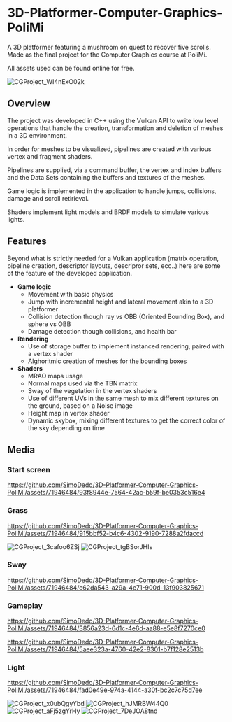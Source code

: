 # 3D-Platformer-Computer-Graphics-PoliMi
A 3D platformer featuring a mushroom on quest to recover five scrolls. Made as the final project for the Computer Graphics course at PoliMi.

All assets used can be found online for free. 

![CGProject_WI4nExO02k](https://github.com/SimoDedo/3D-Platformer-Computer-Graphics-PoliMi/assets/71946484/ccaa0147-81e1-4c84-b84f-f70b215df896)

## Overview
The project was developed in C++ using the Vulkan API to write low level operations that handle the creation, transformation and deletion of meshes in a 3D environment.

In order for meshes to be visualized, pipelines are created with various vertex and fragment shaders. 

Pipelines are supplied, via a command buffer, the vertex and index buffers and the Data Sets containing the buffers and textures of the meshes.  

Game logic is implemented in the application to handle jumps, collisions, damage and scroll retirieval.

Shaders implement light models and BRDF models to simulate various lights.

## Features
Beyond what is strictly needed for a Vulkan application (matrix operation, pipeline creation, descriptor layouts, descripror sets, ecc..) here are some of the feature of the developed application.
+ **Game logic**
  + Movement with basic physics
  + Jump with incremental height and lateral movement akin to a 3D platformer
  + Collision detection though ray vs OBB (Oriented Bounding Box), and sphere vs OBB
  + Damage detection though collisions, and health bar
+ **Rendering**
  + Use of storage buffer to implement instanced rendering, paired with a vertex shader
  + Alghoritmic creation of meshes for the bounding boxes
+ **Shaders**
  + MRAO maps usage
  + Normal maps used via the TBN matrix
  + Sway of the vegetation in the vertex shaders
  + Use of different UVs in the same mesh to mix different textures on the ground, based on a Noise image
  + Height map in vertex shader
  + Dynamic skybox, mixing different textures to get the correct color of the sky depending on time
## Media
### Start screen

https://github.com/SimoDedo/3D-Platformer-Computer-Graphics-PoliMi/assets/71946484/93f8944e-7564-42ac-b59f-be0353c516e4

### Grass

https://github.com/SimoDedo/3D-Platformer-Computer-Graphics-PoliMi/assets/71946484/915bbf52-b4c6-4302-9190-7288a2fdaccd

![CGProject_3cafoo6ZSj](https://github.com/SimoDedo/3D-Platformer-Computer-Graphics-PoliMi/assets/71946484/5488cf82-c752-44fc-a9ea-fc2feb68e88e)
![CGProject_tgBSorJHIs](https://github.com/SimoDedo/3D-Platformer-Computer-Graphics-PoliMi/assets/71946484/96a845ec-f68c-4fc9-9fbf-e6a165b84056)


### Sway

https://github.com/SimoDedo/3D-Platformer-Computer-Graphics-PoliMi/assets/71946484/c62da543-a29a-4e71-900d-13f903825671

### Gameplay

https://github.com/SimoDedo/3D-Platformer-Computer-Graphics-PoliMi/assets/71946484/3856a23d-6d1c-4e6d-aa88-e5e8f7270ce0

https://github.com/SimoDedo/3D-Platformer-Computer-Graphics-PoliMi/assets/71946484/5aee323a-4760-42e2-8301-b7f128e2513b

### Light

https://github.com/SimoDedo/3D-Platformer-Computer-Graphics-PoliMi/assets/71946484/fad0e49e-974a-4144-a30f-bc2c7c75d7ee

![CGProject_x0ubQgyYbd](https://github.com/SimoDedo/3D-Platformer-Computer-Graphics-PoliMi/assets/71946484/e14f221b-669d-463e-b56f-94355b77bef1)
![CGProject_hJMRBW44Q0](https://github.com/SimoDedo/3D-Platformer-Computer-Graphics-PoliMi/assets/71946484/37cf2102-072d-4494-afab-0133dd46e43e)
![CGProject_aFj5zgYrHy](https://github.com/SimoDedo/3D-Platformer-Computer-Graphics-PoliMi/assets/71946484/59b532da-a3b2-44c7-b3f9-c22c7762d083)
![CGProject_7DeJOA8tnd](https://github.com/SimoDedo/3D-Platformer-Computer-Graphics-PoliMi/assets/71946484/e27eb796-4608-4fec-b6cb-9ae9a0c77e86)



